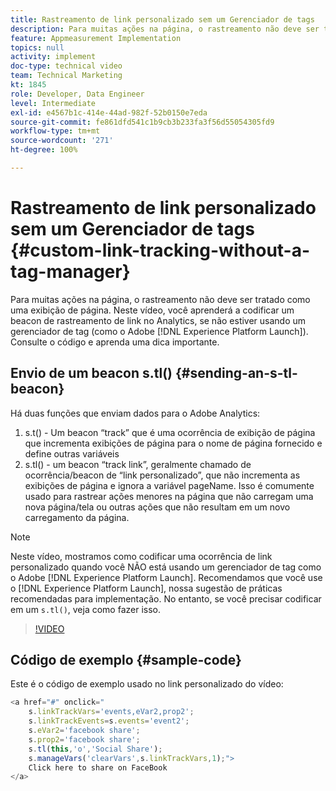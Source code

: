 ```yaml
---
title: Rastreamento de link personalizado sem um Gerenciador de tags
description: Para muitas ações na página, o rastreamento não deve ser tratado como uma exibição de página. Neste vídeo, você aprenderá a codificar um beacon de rastreamento de link no Analytics, se não estiver usando um gerenciador de tag (como o Experience Platform Launch). Consulte o código e aprenda uma dica importante.
feature: Appmeasurement Implementation
topics: null
activity: implement
doc-type: technical video
team: Technical Marketing
kt: 1845
role: Developer, Data Engineer
level: Intermediate
exl-id: e4567b1c-414e-44ad-982f-52b0150e7eda
source-git-commit: fe861dfd541c1b9cb3b233fa3f56d55054305fd9
workflow-type: tm+mt
source-wordcount: '271'
ht-degree: 100%

---
```


# Rastreamento de link personalizado sem um Gerenciador de tags {#custom-link-tracking-without-a-tag-manager}

Para muitas ações na página, o rastreamento não deve ser tratado como uma exibição de página. Neste vídeo, você aprenderá a codificar um beacon de rastreamento de link no Analytics, se não estiver usando um gerenciador de tag (como o Adobe [!DNL Experience Platform Launch]). Consulte o código e aprenda uma dica importante.

## Envio de um beacon s.tl() {#sending-an-s-tl-beacon}

Há duas funções que enviam dados para o Adobe Analytics:

1. s.t() - Um beacon “track” que é uma ocorrência de exibição de página que incrementa exibições de página para o nome de página fornecido e define outras variáveis
1. s.tl() - um beacon “track link”, geralmente chamado de ocorrência/beacon de “link personalizado”, que não incrementa as exibições de página e ignora a variável pageName. Isso é comumente usado para rastrear ações menores na página que não carregam uma nova página/tela ou outras ações que não resultam em um novo carregamento da página.

>[!NOTE]
>
>Neste vídeo, mostramos como codificar uma ocorrência de link personalizado quando você NÃO está usando um gerenciador de tag como o Adobe [!DNL Experience Platform Launch]. Recomendamos que você use o [!DNL Experience Platform Launch], nossa sugestão de práticas recomendadas para implementação. No entanto, se você precisar codificar em um `s.tl()`, veja como fazer isso.

>[!VIDEO](https://video.tv.adobe.com/v/25832/?quality=12)

## Código de exemplo {#sample-code}

Este é o código de exemplo usado no link personalizado do vídeo:

```JavaScript
<a href="#" onclick="
    s.linkTrackVars='events,eVar2,prop2';
    s.linkTrackEvents=s.events='event2';
    s.eVar2='facebook share';
    s.prop2='facebook share';
    s.tl(this,'o','Social Share');
    s.manageVars('clearVars',s.linkTrackVars,1);">
    Click here to share on FaceBook
</a>
```
